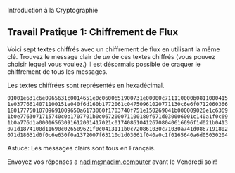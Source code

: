 Introduction à la Cryptographie
## Travail Pratique 1: Chiffrement de Flux

Voici sept textes chiffrés avec un chiffrement de flux en utilisant la même clé. Trouvez le message clair de *un* de ces textes chiffrés (vous pouvez choisir lequel vous voulez.) Il est désormais possible de craquer le chiffrement de tous les messages.

Les textes chiffrées sont représentés en hexadécimal.

`01001e631c6e0965631c0014651e0c0600651900731e00000c711110000b0811000415`
`1e03776614071100151e040f6d160b1772061c04750961020771130c6e6f0712060366`
`18017775010709691009650a6173060f1703740f751e150269041b000009020e1c6369`
`1b0e7763071715740c0b1707701b0c067200071100180f671d030006001c140a1f0c69`
`1b0a776d1a00016563091612001417021c0174086104126708040616696f1d021b0413`
`071d1874100d11690c026509621f0c0413111b0c720861030c71030a741d0867191802`
`071d18631d0f0c6e630f0a1372007f63110d1d03661f040a0c1f0165640a6d05030204`

Astuce: Les messages clairs sont tous en Français.

Envoyez vos réponses a nadim@nadim.computer avant le Vendredi soir!

